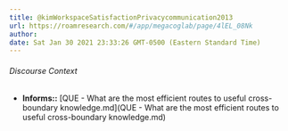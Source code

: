 ```yaml
---
title: @kimWorkspaceSatisfactionPrivacycommunication2013
url: https://roamresearch.com/#/app/megacoglab/page/4lEL_08Nk
author: 
date: Sat Jan 30 2021 23:33:26 GMT-0500 (Eastern Standard Time)
---
```




###### Discourse Context

- **Informs::** [QUE - What are the most efficient routes to useful cross-boundary knowledge.md](QUE - What are the most efficient routes to useful cross-boundary knowledge.md)

